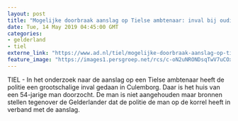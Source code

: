 ```yaml
---
layout: post
title: "Mogelijke doorbraak aanslag op Tielse ambtenaar: inval bij oudijzerboer"
date: Tue, 14 May 2019 04:45:00 GMT
categories: 
- gelderland 
- tiel 
externe_link: "https://www.ad.nl/tiel/mogelijke-doorbraak-aanslag-op-tielse-ambtenaar-inval-bij-oudijzerboer~a80776af/"
feature_image: "https://images1.persgroep.net/rcs/c-oN2uNRONDsqTwV7uCOxdrrF0g/diocontent/141033376/_fitwidth/400/?appId=21791a8992982cd8da851550a453bd7f&quality=0.7"
---
```


TIEL - In het onderzoek naar de aanslag op een Tielse ambtenaar heeft de politie een grootschalige inval gedaan in Culemborg. Daar is het huis van een 54-jarige man doorzocht. De man is niet aangehouden maar bronnen stellen tegenover de Gelderlander dat de politie de man op de korrel heeft in verband met de aanslag.
